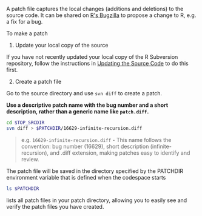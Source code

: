 A patch file captures the local changes (additions and deletions) to the source
code. It can be shared on [R's Bugzilla](https://bugs.r-project.org/) to propose
a change to R, e.g. a fix for a bug.

To make a patch

1) Update your local copy of the source

If you have not recently updated your local copy of the R Subversion repository,
follow the instructions in [Updating the Source Code](./update_source.md) to do
this first.

2) Create a patch file

Go to the source directory and use `svn diff` to create a patch.

**Use a descriptive patch name with the bug number and a short description,
rather than a generic name like `patch.diff`.**

```bash
cd $TOP_SRCDIR
svn diff > $PATCHDIR/16629-infinite-recursion.diff
```

> e.g. `16629-infinite-recursion.diff` - This name follows the convention:
bug number (16629), short description (infinite-recursion), and .diff extension,
 making patches easy to identify and review.

The patch file will be saved in the directory specified by the PATCHDIR
environment variable that is defined when the codespace starts

```bash
ls $PATCHDIR
```

lists all patch files in your patch directory, allowing you to easily
see and verify the patch files you have created.
